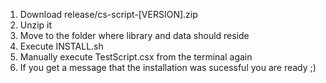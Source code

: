 1. Download release/cs-script-[VERSION].zip
2. Unzip it
3. Move to the folder where library and data should reside
4. Execute INSTALL.sh
5. Manually execute TestScript.csx from the terminal again
6. If you get a message that the installation was sucessful you are ready ;)
